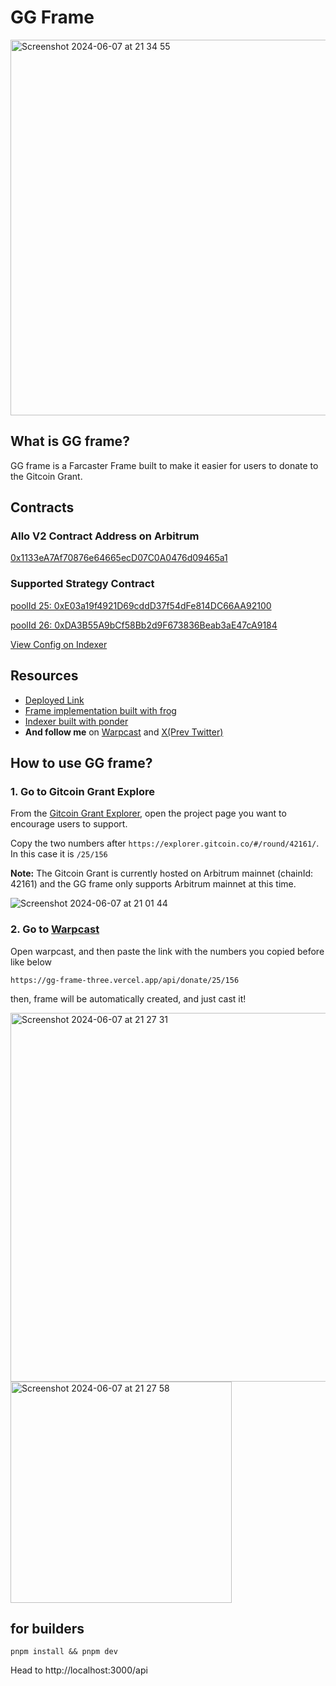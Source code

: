 # GG Frame
<img width="601" alt="Screenshot 2024-06-07 at 21 34 55" src="https://github.com/tnkshuuhei/gg-frame/assets/67859510/1ef11362-daea-4781-90a2-dd54e2315d0d">

## What is GG frame?
GG frame is a Farcaster Frame built to make it easier for users to donate to the Gitcoin Grant.

## Contracts

### Allo V2 Contract Address on Arbitrum
[0x1133eA7Af70876e64665ecD07C0A0476d09465a1](https://arbiscan.io/address/0x1133eA7Af70876e64665ecD07C0A0476d09465a1)

### Supported Strategy Contract
[poolId 25: 0xE03a19f4921D69cddD37f54dFe814DC66AA92100](https://arbiscan.io/address/0xE03a19f4921D69cddD37f54dFe814DC66AA92100)

[poolId 26: 0xDA3B55A9bCf58Bb2d9F673836Beab3aE47cA9184](https://arbiscan.io/address/0xDA3B55A9bCf58Bb2d9F673836Beab3aE47cA9184)

[View Config on Indexer](https://github.com/tnkshuuhei/gg-frame-ponder/blob/main/ponder.config.ts)

## Resources
- [Deployed Link](https://gg-frame-three.vercel.app)
- [Frame implementation built with frog](https://github.com/tnkshuuhei/gg-frame)
- [Indexer built with ponder](https://github.com/tnkshuuhei/gg-frame-ponder)
- **And follow me** on [Warpcast](https://warpcast.com/shutanaka.eth) and [X(Prev Twitter)](https://x.com/shutanaka_jp)

## How to use GG frame?

### 1. Go to Gitcoin Grant Explore
From the [Gitcoin Grant Explorer](https://explorer.gitcoin.co/), open the project page you want to encourage users to support.

Copy the two numbers after `https://explorer.gitcoin.co/#/round/42161/`. In this case it is `/25/156`

**Note:** The Gitcoin Grant is currently hosted on Arbitrum mainnet (chainId: 42161) and the GG frame only supports Arbitrum mainnet at this time.
   
![Screenshot 2024-06-07 at 21 01 44](https://github.com/tnkshuuhei/gg-frame/assets/67859510/572a42b3-17ca-4da8-8c1f-11caad5d45a6)

### 2. Go to [Warpcast](https://warpcast.com/) 
Open warpcast, and then paste the link with the numbers you copied before like below

`https://gg-frame-three.vercel.app/api/donate/25/156`

then, frame will be automatically created, and just cast it!

<img width="590" alt="Screenshot 2024-06-07 at 21 27 31" src="https://github.com/tnkshuuhei/gg-frame/assets/67859510/c7bccf18-136e-423f-b12a-618062e06f85">

<img width="354" alt="Screenshot 2024-06-07 at 21 27 58" src="https://github.com/tnkshuuhei/gg-frame/assets/67859510/d6f4c3a1-191d-4ae3-9f06-81a2f837431e">

## for builders

```
pnpm install && pnpm dev
```

Head to http://localhost:3000/api
